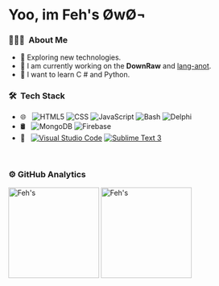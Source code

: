 # Yoo, im Feh's ØwØ¬

<h3> 👨🏻‍💻 &nbsp;About Me </h3>

- 🤔 Exploring new technologies.
- 💼 I am currently working on the **DownRaw** and [lang-anot](https://github.com/Otakubb/lang-anot).
- 🌱 I want to learn C # and Python.

<h3> 🛠 &nbsp;Tech Stack</h3>

- 🌐 &nbsp;
  ![HTML5](https://img.shields.io/badge/-HTML5-333333?style=flat&logo=HTML5)
  ![CSS](https://img.shields.io/badge/-CSS-333333?style=flat&logo=CSS3&logoColor=1572B6)
  ![JavaScript](https://img.shields.io/badge/-JavaScript-333333?style=flat&logo=javascript)
  ![Bash](https://img.shields.io/badge/-Bash-333333?style=flat&logo=gnu%20bash)
  ![Delphi](https://img.shields.io/badge/-Delphi-333333?style=flat&logo=delphi&logoColor=red)
- 🛢 &nbsp;
  ![MongoDB](https://img.shields.io/badge/MongoDB-333333?style=flat&logo=mongodb)
  ![Firebase](https://img.shields.io/badge/Firebase-333333?style=flat&logo=firebase)
- 🔧 &nbsp;
  [![Visual Studio Code](https://img.shields.io/badge/-Visual%20Studio%20Code-333333?style=flat&logo=visual-studio-code&logoColor=blue)](https://code.visualstudio.com)
  [![Sublime Text 3](https://img.shields.io/badge/-Sublime%20Text%203-333333?style=flat&logo=sublime-text&logoColor=orange)](https://www.sublimetext.com/3)


<br/>

<h3> ⚙️  GitHub Analytics </h3>
  
<a>
   <img height="180em" src="https://github-readme-stats.vercel.app/api?username=Ahosall&show_icons=true&theme=synthwave" alt="Feh's" style="max-width: 100%;"/>
   <img height="180em" src="https://github-readme-stats.vercel.app/api/top-langs/?username=Ahosall&theme=synthwave&layout=compact" alt="Feh's" style="max-width: 100%;" />

</a>
<!--<p>
   <img height="180em" src="https://github-readme-stats.vercel.app/api/wakatime?username=Ahosall&theme=synthwave" alt="Feh's" style"max-width: 100%;"/>
</p>-->


<br/>
